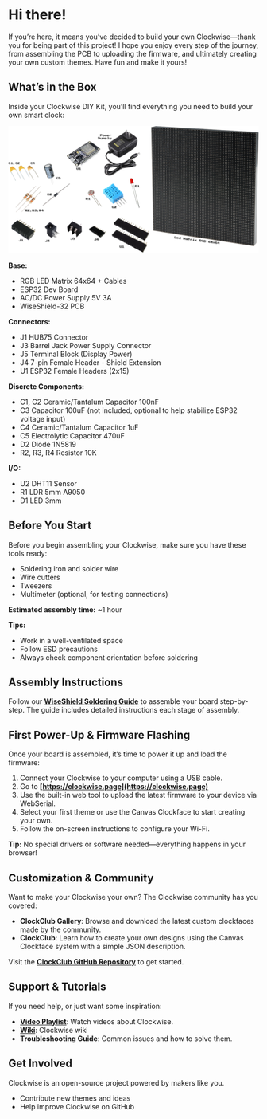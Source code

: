 
# Hi there! 

If you’re here, it means you’ve decided to build your own Clockwise—thank you for being part of this project! I hope you enjoy every step of the journey, from assembling the PCB to uploading the firmware, and ultimately creating your own custom themes. Have fun and make it yours!

## **What’s in the Box**
Inside your Clockwise DIY Kit, you’ll find everything you need to build your own smart clock:

![Picture of the components present in the box](static/images/box-content.png)

**Base:**
* RGB LED Matrix 64x64 + Cables
* ESP32 Dev Board
* AC/DC Power Supply 5V 3A
* WiseShield-32 PCB

**Connectors:**
* J1 HUB75 Connector
* J3 Barrel Jack Power Supply Connector
* J5 Terminal Block (Display Power)
* J4 7-pin Female Header - Shield Extension
* U1 ESP32 Female Headers (2x15)

**Discrete Components:**
* C1, C2 Ceramic/Tantalum Capacitor 100nF
* C3 Capacitor 100uF (not included, optional to help stabilize ESP32 voltage input)
* C4 Ceramic/Tantalum Capacitor 1uF
* C5 Electrolytic Capacitor 470uF
* D2 Diode 1N5819
* R2, R3, R4 Resistor 10K

**I/O:**
* U2 DHT11 Sensor
* R1 LDR 5mm A9050
* D1 LED 3mm


## **Before You Start**

Before you begin assembling your Clockwise, make sure you have these tools ready:

* Soldering iron and solder wire
* Wire cutters
* Tweezers
* Multimeter (optional, for testing connections)

**Estimated assembly time:** \~1 hour

**Tips:**

* Work in a well-ventilated space
* Follow ESD precautions
* Always check component orientation before soldering

## **Assembly Instructions**

Follow our [**WiseShield Soldering Guide**](docs/soldering-guide) to assemble your board step-by-step. The guide includes detailed instructions each stage of assembly.

## **First Power-Up & Firmware Flashing**

Once your board is assembled, it’s time to power it up and load the firmware:

1. Connect your Clockwise to your computer using a USB cable.
2. Go to **[https://clockwise.page](https://clockwise.page)**
3. Use the built-in web tool to upload the latest firmware to your device via WebSerial.
4. Select your first theme or use the Canvas Clockface to start creating your own.
5. Follow the on-screen instructions to configure your Wi-Fi.

**Tip:** No special drivers or software needed—everything happens in your browser!

## **Customization & Community**

Want to make your Clockwise your own? The Clockwise community has you covered:

* **ClockClub Gallery**: Browse and download the latest custom clockfaces made by the community.
* **ClockClub**: Learn how to create your own designs using the Canvas Clockface system with a simple JSON description.

Visit the [**ClockClub GitHub Repository**](https://github.com/jnthas/clock-club) to get started.

## **Support & Tutorials**

If you need help, or just want some inspiration:

* [**Video Playlist**](https://www.youtube.com/playlist?list=PL2mlGAhto8F0BKQD4NS-AX1aP_FH7m3mo): Watch videos about Clockwise.
* [**Wiki**](https://github.com/jnthas/clockwise/wiki): Clockwise wiki 
* **Troubleshooting Guide**: Common issues and how to solve them.

## **Get Involved**

Clockwise is an open-source project powered by makers like you.

* Contribute new themes and ideas
* Help improve Clockwise on GitHub